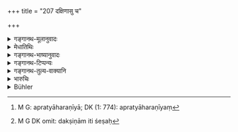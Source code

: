 +++
title = "207 दक्षिणासु च"

+++

<details><summary>गङ्गानथ-मूलानुवादः</summary>

He who abandons his work after the fees have been paid, should receive his full share; and the work should be got done by another.—(207)
</details>

<details><summary>मेधातिथिः</summary>

माध्यन्दिने सवने दक्षीना दीयन्त इति । तत उपरिष्टात् कर्म त्यजताम् अप्रत्याहरणीयां[^२७] लभेत, दक्षिणाम् इति शेषः,[^२८] न प्रतीपं त्याजयेद् इत्य् अर्थः । अन्यां भृतिं दत्वा **अन्येन** पुरुषेण यजमानस् तत्कर्म समापयेत् । ऋत्विग्भिः कर्म कर्तव्यं वरणाच् च ऋत्विजो भवन्ति । तच् च नियतकाले प्राक् कर्मण आरम्भात् । अतः क्रतु क्रियमाणं विगुणं भवति, समाप्तिश् चापि कर्तव्येति विगुणं चेत् समापनीयम् अङ्गान्य् एव तदन्यकर्तृकाणि करिष्यामीति बुद्धिनिवृत्त्यर्थम् उक्तम् **अन्येनैवेति** । तावद् एव विगुणं यद् अशक्यम्, शक्यं तु सर्वं कर्तव्यम् । 


[^२८]:
     M G DK omit: dakṣiṇām iti śeṣaḥ


[^२७]:
     M G: apratyāharaṇīyā; DK (1: 774): apratyāharaṇīyaṃ

<u>केचित्</u> **कारयेद्** इति ऋत्विजो ऽपि संबन्धम् आहुः । गृहीत्वा दक्षिणां वाधिकां दद्यात् स्वयम् अशक्नुवन् । प्राग् दक्षिणाभ्यः शेषकर्मसमापने यजमान एवाधिक्रियते ॥ ८.२०७ ॥
</details>

<details><summary>गङ्गानथ-भाष्यानुवादः</summary>

The sacrificial fees are paid at the ‘Mid-day Extraction’; if a priest gives up his work after that, the fee paid to him shall not be refunded; he ‘*should receive it*’—*i.e*., he should not be made to refund it.

The work should be completed by the sacrificer, through another person, paying him an additional fee. This has been added with a view to preclude the following notion—“Everything in connection with sacrifices should be done by *priests*,—persons become *priests* when they have been appointed as such,—this appointment can be made only at the prescribed time, which is before the commencement of the performance, so that if an appointment were to be made during the performance, it would become defective,—and yet the performance has got to be finished,—and if it has to be finished in a defective form, I shall get only those details performed which can be done by the priests other than the one who has gone away.” The sense is that only that much of deficiency has to be admitted as cannot be avoided; and every little detail that can he done should be done.

Some people have held that the verb ‘should be got done’ is to be construed with the ‘priest’; the meaning being that the sacrificer shall pay to the remaining priests higher fees and get the abandoned work done by them, if he cannot do it himself; but, as before the payment of the final fee, the burden of finishing the performance rests with the sacrificer.—(207)
</details>

<details><summary>गङ्गानथ-टिप्पन्यः</summary>

‘*Kārayet*’—‘The sacrificer should have it done by another priest’
(Medhātithi);—‘the defaulting priest should have it done by another
(Nārāyaṇa, Kullūka, Rāghavānanda and Nandana).

This verse is quoted in *Aparārka* (p. 837);—in *Paraśāramādhava*
(Vyavahāra, p. 222), which explains ‘*anyena*’ as ‘by some from among
that group of priests to which he himself belongs’;—in *Vivādaratnākara*
(p. 118);—in *Vivādacintāmaṇi* (p. 49), which says—‘if the priest leaves
his work after, having received the fee after the midday rites, then he
is to return the entire fee, and get the work completed by his son or
others’;—and in *Kṛtyakalpataru* (89b).
</details>

<details><summary>गङ्गानथ-तुल्य-वाक्यानि</summary>

*Yājñavalkya* (2.265).—(See under 206.)

*Śaṅkha-Likhita* (Vivādaratnākara, p. 120).—‘After a Priest has been
appointed, if the sacrificer appoint another, the fee shall be paid to
the former; if he happen to go out for some time, then his return shall
be awaited, and the sacrificer shall not go on with the performance
during his absence. If the completion of the performance becomes urgent,
he may have it completed; and on his return, the priest may be given
some fee.’

*Nārada* (3.8-11).—‘When an officiating priest has met with an accident,
another priest shall officiate for him, and receive from him his part of
the fee. Where an officiating priest forsakes a sacrificer, who is no
offender and is free from guilt,—or when a sacrificer forsakes a
faultless priest,—they shall both be punished. There are three sorts of
officiating priests: hereditary, appointed by the sacrificer himself,
and one who performs the priestly functions of his own accord, through
friendship; the above law applies to the hereditary and appointed
priests; no sin attaches to the forsaking of the priest acting of his
own accord.’
</details>

<details><summary>भारुचिः</summary>

दक्षिनादानाद् ऊर्ध्वं तेषां स्वकर्माकुर्वतां कारणान्तरतो न प्रत्याहरणीया दक्षिणास् तेभ्यः । अकुर्व[तां यान्]य् औपर्तिष्टानि कर्माणि अन्येनैव च कारयेत् तानि तत्पुरुषेण वान्येन वा, परिशिष्टकर्मानुरूपं यत् किंचिद् दत्त्वा, इतरथा ह्य् अपरिजितं दक्षिणया तत्कर्मयजमानार्थं न स्यात् । इदम् एव शास्त्रं परिशिष्टकर्मानुष्ठातुर् दक्षिणादाने विज्ञेयम् । अनेन च प्रसङ्गेनेदम् अपरं तद्गतम् एवोच्यते ॥ ८.२०६ ॥
</details>

<details><summary>Bühler</summary>

207	But he who abandons his work after the sacrificial fees have been given, shall obtain his full share and cause to be performed (what remains) by another (priest).
</details>
